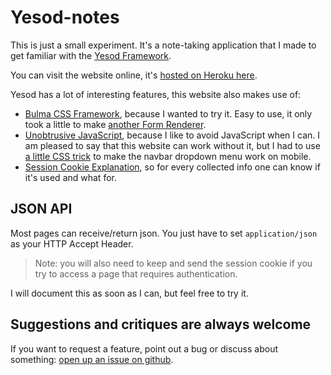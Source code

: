 # Yesod-notes
This is just a small experiment. It's a note-taking application that I made to get familiar with the [Yesod Framework](https://www.yesodweb.com).

You can visit the website online, it's [hosted on Heroku here](https://yesod-notes.herokuapp.com/).

Yesod has a lot of interesting features, this website also makes use of:

 - [Bulma CSS Framework](https://bulma.io/), because I wanted to try it. Easy to use, it only took a little to make [another Form Renderer](https://github.com/pasqu4le/yesod-notes/blob/master/src/Form/Bulma.hs).
 - [Unobtrusive JavaScript](https://en.wikipedia.org/wiki/Unobtrusive_JavaScript), because I like to avoid JavaScript when I can. I am pleased to say that this website can work without it, but I had to use [a little CSS trick](https://www.inserthtml.com/2012/04/css-click-states/) to make the navbar dropdown menu work on mobile.
 - [Session Cookie Explanation](https://yesod-notes.herokuapp.com/cookies), so for every collected info one can know if it's used and what for.

## JSON API
Most pages can receive/return json. You just have to set `application/json` as your HTTP Accept Header.

> Note: you will also need to keep and send the session cookie if you try to access a page that requires authentication.

I will document this as soon as I can, but feel free to try it.

## Suggestions and critiques are always welcome
If you want to request a feature, point out a bug or discuss about something: [open up an issue on github](https://github.com/pasqu4le/yesod-notes/issues/new).
